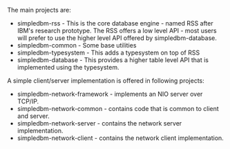The main projects are:

* simpledbm-rss - This is the core database engine - named RSS after IBM's research prototype. The RSS offers a low level API - most users will prefer to use the higher level API offered by simpledbm-database.
* simpledbm-common - Some base utilities
* simpledbm-typesystem - This adds a typesystem on top of RSS
* simpledbm-database - This provides a higher table level API that is implemented using the typesystem. 

A simple client/server implementation is offered in following projects:

* simpledbm-network-framework - implements an NIO server over TCP/IP.
* simpledbm-network-common - contains code that is common to client and server.
* simpledbm-network-server - contains the network server implementation.
* simpledbm-network-client - contains the network client implementation.
